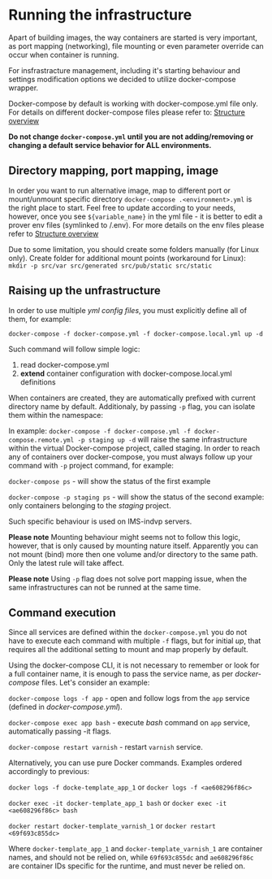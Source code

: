 # Running the infrastructure

Apart of building images, the way containers are started is very important, as port mapping (networking), file mounting or even parameter override can occur when container is running.

For insfrastracture management, including it's starting behaviour and settings modification options we decided to 
utilize docker-compose wrapper.

Docker-compose by default is working with docker-compose.yml file only. For details on different docker-compose files
 please refer to: [Structure overview](02-structure-overview.md)
 
**Do not change `docker-compose.yml` until you are not adding/removing or changing a default service behavior for ALL
 environments.**

## Directory mapping, port mapping, image
In order you want to run alternative image, map to different port or mount/unmount specific directory `docker-compose
.<environment>.yml` is the right place to start. Feel free to update according to your needs, however, once you see 
`${variable_name}` in the yml file - it is better to edit a prover env files (symlinked to /.env). For more details 
on the env files please refer to [Structure overview](02-structure-overview.md?id=symlinks)

Due to some limitation, you should create some folders manually (for Linux only).
 Create folder for additional mount points (workaround for Linux):
`mkdir -p src/var src/generated src/pub/static src/static`

## Raising up the unfrastructure
In order to use multiple *yml config files*, you must explicitly define all of them, for example:

`docker-compose -f docker-compose.yml -f docker-compose.local.yml up -d`

Such command will follow simple logic:
1) read docker-compose.yml
2) **extend** container configuration with docker-compose.local.yml definitions

When containers are created, they are automatically prefixed with current directory name by default.
Additionaly, by passing `-p` flag, you can isolate them within the namespace:

In example: `docker-compose -f docker-compose.yml -f docker-compose.remote.yml -p staging up -d`
will raise the same infrastructure within the virtual Docker-compose project, called staging.
In order to reach any of containers over docker-compose, you must always follow up your command with `-p` project 
command, for example:

`docker-compose ps` - will show the status of the first example

`docker-compose -p staging ps` - will show the status of the second example: only containers belonging to the 
*staging* project.

Such specific behaviour is used on IMS-indvp servers. 

**Please note** Mounting behaviour might seems not to follow this logic, however, that is only caused by mounting 
nature itself. Apparently you can not mount (bind) more then one volume and/or directory to the same path. Only the latest rule will take affect.

**Please note** Using `-p` flag does not solve port mapping issue, when the same infrastructures can not be runned 
at the same time.


## Command execution
Since all services are defined within the `docker-compose.yml` you do not have to execute each command with multiple 
`-f` flags, but for initial *up*, that requires all the additional setting to mount and map properly by default.

Using the docker-compose CLI, it is not necessary to remember or look for a full container name, it is enough to pass
 the service name, as per *docker-compose* files.
 Let's consider an example:
 
 `docker-compose logs -f app` - open and follow logs from the `app` service (defined in *docker-compose.yml*).
 
 `docker-compose exec app bash` - execute *bash* command on `app` service, automatically passing -it flags.
 
 `docker-compose restart varnish` - restart `varnish` service.
 
 Alternatively, you can use pure Docker commands. Examples ordered accordingly to previous:
 
 `docker logs -f docke-template_app_1` or `docker logs -f <ae608296f86c>`
 
 `docker exec -it docker-template_app_1 bash` or `docker exec -it <ae608296f86c> bash`
 
 `docker restart docker-template_varnish_1` or `docker restart <69f693c855dc>`

Where `docker-template_app_1` and `docker-template_varnish_1` are container names, and should not
 be relied on, while  `69f693c855dc` and `ae608296f86c` are container IDs specific for the runtime, and must never be 
 relied on.
